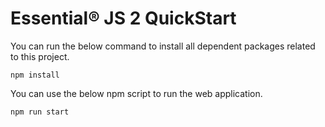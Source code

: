 # Essential&reg; JS 2 QuickStart


You can run the below command to install all dependent packages related to this project.

```
npm install
```

You can use the below npm script to run the web application.

```
npm run start
```